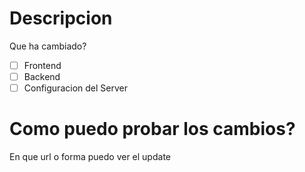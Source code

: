 # Descripcion 
Que ha cambiado?

- [ ] Frontend 
- [ ] Backend
- [ ] Configuracion del Server

# Como puedo probar los cambios?
En que url o forma puedo ver el update
